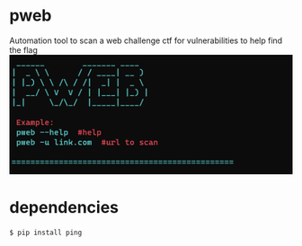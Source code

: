 # pweb
Automation tool to scan a web challenge ctf for vulnerabilities to help find the flag
![alt text](./screenshots/cli_title.png)

# dependencies
```shell
$ pip install ping
``` 

